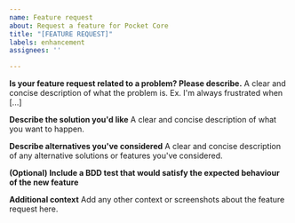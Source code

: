 ```yaml
---
name: Feature request
about: Request a feature for Pocket Core
title: "[FEATURE REQUEST]"
labels: enhancement
assignees: ''

---
```


**Is your feature request related to a problem? Please describe.**
A clear and concise description of what the problem is. Ex. I'm always frustrated when [...]

**Describe the solution you'd like**
A clear and concise description of what you want to happen.

**Describe alternatives you've considered**
A clear and concise description of any alternative solutions or features you've considered.

**(Optional) Include a BDD test that would satisfy the expected behaviour of the new feature**

**Additional context**
Add any other context or screenshots about the feature request here.
